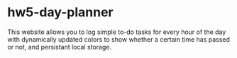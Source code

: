 # hw5-day-planner
This website allows you to log simple to-do tasks for every hour of the day with dynamically updated colors to show whether a certain time has passed or not, and persistant local storage.
